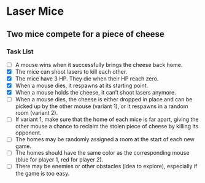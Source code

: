 # Laser Mice

## Two mice compete for a piece of cheese

### Task List

- [ ] A mouse wins when it successfully brings the cheese back home.
- [x] The mice can shoot lasers to kill each other.
- [x] The mice have 3 HP. They die when their HP reach zero.
- [x] When a mouse dies, it respawns at its starting point.
- [x] When a mouse holds the cheese, it can’t shoot lasers anymore.
- [ ] When a mouse dies, the cheese is either dropped in place and can be picked
	  up by the other mouse (variant 1), or it respawns in a random room
	  (variant 2).
- [ ] If variant 1, make sure that the home of each mice is far apart, giving
	  the other mouse a chance to reclaim the stolen piece of cheese by killing
	  its opponent.
- [ ] The homes may be randomly assigned a room at the start of each new game.
- [ ] The homes should have the same color as the corresponding mouse (blue for
	  player 1, red for player 2).
- [ ] There may be enemies or other obstacles (idea to explore), especially if
	  the game is too easy.
